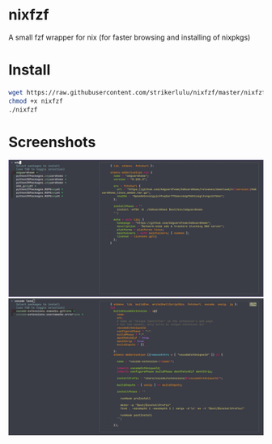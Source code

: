 # nixfzf

A small fzf wrapper for nix (for faster browsing and installing of nixpkgs)

# Install

```sh
wget https://raw.githubusercontent.com/strikerlulu/nixfzf/master/nixfzf
chmod +x nixfzf
./nixfzf
```

# Screenshots

![AdguardHome](./shots/1.png?raw=true)
![Vscode extensions](./shots/2.png?raw=true)
